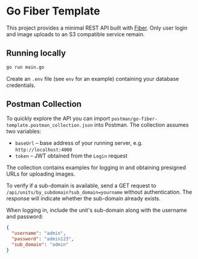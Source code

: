 # Go Fiber Template

This project provides a minimal REST API built with
[Fiber](https://github.com/gofiber/fiber). Only user login and image
uploads to an S3 compatible service remain.

## Running locally

```bash
go run main.go
```

Create an `.env` file (see `env` for an example) containing your database
credentials.

## Postman Collection

To quickly explore the API you can import
`postman/go-fiber-template.postman_collection.json` into Postman. The collection
assumes two variables:

- `baseUrl` – base address of your running server, e.g. `http://localhost:4000`
- `token` – JWT obtained from the `Login` request

The collection contains examples for logging in and obtaining presigned URLs
for uploading images.

To verify if a sub-domain is available, send a GET request to
`/api/units/by_subdomain?sub_domain=yourname` without authentication. The
response will indicate whether the sub-domain already exists.

When logging in, include the unit's sub-domain along with the username and password:

```json
{
  "username": "admin",
  "password": "admin123",
  "sub_domain": "admin"
}
```
